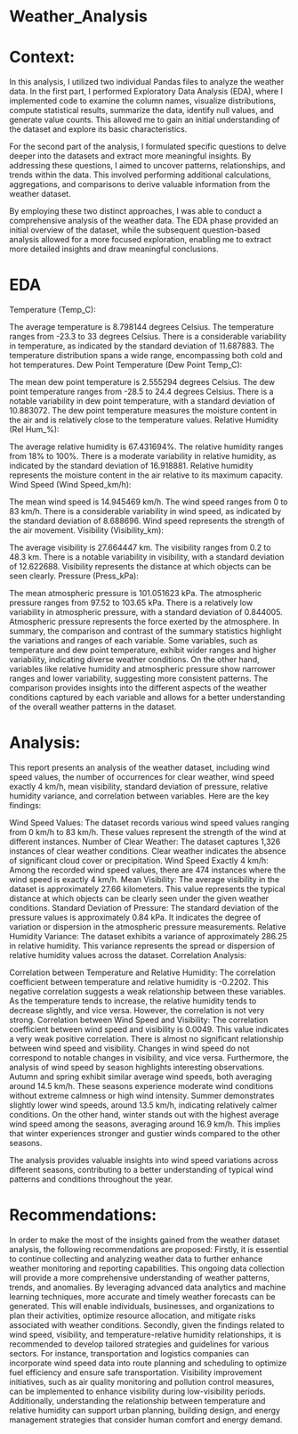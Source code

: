 # Weather_Analysis

# Context:
In this analysis, I utilized two individual Pandas files to analyze the weather data. In the first part, I performed Exploratory Data Analysis (EDA), where I implemented code to examine the column names, visualize distributions, compute statistical results, summarize the data, identify null values, and generate value counts. This allowed me to gain an initial understanding of the dataset and explore its basic characteristics.

For the second part of the analysis, I formulated specific questions to delve deeper into the datasets and extract more meaningful insights. By addressing these questions, I aimed to uncover patterns, relationships, and trends within the data. This involved performing additional calculations, aggregations, and comparisons to derive valuable information from the weather dataset.

By employing these two distinct approaches, I was able to conduct a comprehensive analysis of the weather data. The EDA phase provided an initial overview of the dataset, while the subsequent question-based analysis allowed for a more focused exploration, enabling me to extract more detailed insights and draw meaningful conclusions.

# EDA

Temperature (Temp_C):

The average temperature is 8.798144 degrees Celsius.
The temperature ranges from -23.3 to 33 degrees Celsius.
There is a considerable variability in temperature, as indicated by the standard deviation of 11.687883.
The temperature distribution spans a wide range, encompassing both cold and hot temperatures.
Dew Point Temperature (Dew Point Temp_C):

The mean dew point temperature is 2.555294 degrees Celsius.
The dew point temperature ranges from -28.5 to 24.4 degrees Celsius.
There is a notable variability in dew point temperature, with a standard deviation of 10.883072.
The dew point temperature measures the moisture content in the air and is relatively close to the temperature values.
Relative Humidity (Rel Hum_%):

The average relative humidity is 67.431694%.
The relative humidity ranges from 18% to 100%.
There is a moderate variability in relative humidity, as indicated by the standard deviation of 16.918881.
Relative humidity represents the moisture content in the air relative to its maximum capacity.
Wind Speed (Wind Speed_km/h):

The mean wind speed is 14.945469 km/h.
The wind speed ranges from 0 to 83 km/h.
There is a considerable variability in wind speed, as indicated by the standard deviation of 8.688696.
Wind speed represents the strength of the air movement.
Visibility (Visibility_km):

The average visibility is 27.664447 km.
The visibility ranges from 0.2 to 48.3 km.
There is a notable variability in visibility, with a standard deviation of 12.622688.
Visibility represents the distance at which objects can be seen clearly.
Pressure (Press_kPa):

The mean atmospheric pressure is 101.051623 kPa.
The atmospheric pressure ranges from 97.52 to 103.65 kPa.
There is a relatively low variability in atmospheric pressure, with a standard deviation of 0.844005.
Atmospheric pressure represents the force exerted by the atmosphere.
In summary, the comparison and contrast of the summary statistics highlight the variations and ranges of each variable. Some variables, such as temperature and dew point temperature, exhibit wider ranges and higher variability, indicating diverse weather conditions. On the other hand, variables like relative humidity and atmospheric pressure show narrower ranges and lower variability, suggesting more consistent patterns. The comparison provides insights into the different aspects of the weather conditions captured by each variable and allows for a better understanding of the overall weather patterns in the dataset.

# Analysis: 

This report presents an analysis of the weather dataset, including wind speed values, the number of occurrences for clear weather, wind speed exactly 4 km/h, mean visibility, standard deviation of pressure, relative humidity variance, and correlation between variables. Here are the key findings:

Wind Speed Values: The dataset records various wind speed values ranging from 0 km/h to 83 km/h. These values represent the strength of the wind at different instances.
Number of Clear Weather: The dataset captures 1,326 instances of clear weather conditions. Clear weather indicates the absence of significant cloud cover or precipitation.
Wind Speed Exactly 4 km/h: Among the recorded wind speed values, there are 474 instances where the wind speed is exactly 4 km/h.
Mean Visibility: The average visibility in the dataset is approximately 27.66 kilometers. This value represents the typical distance at which objects can be clearly seen under the given weather conditions.
Standard Deviation of Pressure: The standard deviation of the pressure values is approximately 0.84 kPa. It indicates the degree of variation or dispersion in the atmospheric pressure measurements.
Relative Humidity Variance: The dataset exhibits a variance of approximately 286.25 in relative humidity. This variance represents the spread or dispersion of relative humidity values across the dataset.
Correlation Analysis:

Correlation between Temperature and Relative Humidity: The correlation coefficient between temperature and relative humidity is -0.2202. This negative correlation suggests a weak relationship between these variables. As the temperature tends to increase, the relative humidity tends to decrease slightly, and vice versa. However, the correlation is not very strong.
Correlation between Wind Speed and Visibility: The correlation coefficient between wind speed and visibility is 0.0049. This value indicates a very weak positive correlation. There is almost no significant relationship between wind speed and visibility. Changes in wind speed do not correspond to notable changes in visibility, and vice versa.
Furthermore, the analysis of wind speed by season highlights interesting observations. Autumn and spring exhibit similar average wind speeds, both averaging around 14.5 km/h. These seasons experience moderate wind conditions without extreme calmness or high wind intensity. Summer demonstrates slightly lower wind speeds, around 13.5 km/h, indicating relatively calmer conditions. On the other hand, winter stands out with the highest average wind speed among the seasons, averaging around 16.9 km/h. This implies that winter experiences stronger and gustier winds compared to the other seasons.

The analysis provides valuable insights into wind speed variations across different seasons, contributing to a better understanding of typical wind patterns and conditions throughout the year.

# Recommendations: 

In order to make the most of the insights gained from the weather dataset analysis, the following recommendations are proposed:
Firstly, it is essential to continue collecting and analyzing weather data to further enhance weather monitoring and reporting capabilities. This ongoing data collection will provide a more comprehensive understanding of weather patterns, trends, and anomalies. By leveraging advanced data analytics and machine learning techniques, more accurate and timely weather forecasts can be generated. This will enable individuals, businesses, and organizations to plan their activities, optimize resource allocation, and mitigate risks associated with weather conditions.
Secondly, given the findings related to wind speed, visibility, and temperature-relative humidity relationships, it is recommended to develop tailored strategies and guidelines for various sectors. For instance, transportation and logistics companies can incorporate wind speed data into route planning and scheduling to optimize fuel efficiency and ensure safe transportation. Visibility improvement initiatives, such as air quality monitoring and pollution control measures, can be implemented to enhance visibility during low-visibility periods. Additionally, understanding the relationship between temperature and relative humidity can support urban planning, building design, and energy management strategies that consider human comfort and energy demand.
